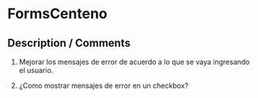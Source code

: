 # FormsCenteno

## Description / Comments

1. Mejorar los mensajes de error de acuerdo a lo que se vaya ingresando el usuario.

2. ¿Como mostrar mensajes de error en un checkbox?

